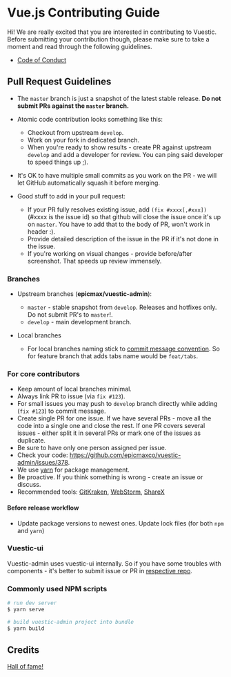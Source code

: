 # Vue.js Contributing Guide

Hi! We are really excited that you are interested in contributing to Vuestic. Before submitting your contribution though, please make sure to take a moment and read through the following guidelines.

* [Code of Conduct](./../CODE_OF_CONDUCT.md)

## Pull Request Guidelines

* The `master` branch is just a snapshot of the latest stable release. **Do not submit PRs against the `master` branch.**
* Atomic code contribution looks something like this:
  * Checkout from upstream `develop`.
  * Work on your fork in dedicated branch.
  * When you're ready to show results - create PR against upstream `develop` and add a developer for review. You can ping said developer to speed things up ;).
* It's OK to have multiple small commits as you work on the PR - we will let GitHub automatically squash it before merging.

* Good stuff to add in your pull request:
  * If your PR fully resolves existing issue, add `(fix #xxxx[,#xxx])` (#xxxx is the issue id) so that github will close the issue once it's up on `master`. You have to add that to the body of PR, won't work in header :).
  * Provide detailed description of the issue in the PR if it's not done in the issue.
  * If you're working on visual changes - provide before/after screenshot. That speeds up review immensely.

### Branches

* Upstream branches (**epicmax/vuestic-admin**):
  * `master` - stable snapshot from `develop`. Releases and hotfixes only. Do not submit PR's to `master`!.
  * `develop` - main development branch.

* Local branches
  * For local branches naming stick to [commit message convention](./COMMIT_CONVENTION.md). So for feature branch that adds tabs name would be `feat/tabs`.

### For core contributors

* Keep amount of local branches minimal.
* Always link PR to issue (via `fix #123`).
* For small issues you may push to `develop` branch directly while adding (`fix #123`) to commit message.
* Create single PR for one issue. If we have several PRs - move all the code into a single one and close the rest. If one PR covers several issues - either split it in several PRs or mark one of the issues as duplicate.
* Be sure to have only one person assigned per issue.
* Check your code: https://github.com/epicmaxco/vuestic-admin/issues/378.
* We use [yarn](https://yarnpkg.com/lang/en/) for package management.
* Be proactive. If you think something is wrong - create an issue or discuss.
* Recommended tools: [GitKraken](https://www.gitkraken.com/), [WebStorm](https://www.jetbrains.com/webstorm/), [ShareX](https://getsharex.com/)

#### Before release workflow
* Update package versions to newest ones. Update lock files (for both `npm` and `yarn`)

### Vuestic-ui

Vuestic-admin uses vuestic-ui internally. So if you have some troubles with components - it's better to submit issue or PR in [respective repo](https://github.com/epicmaxco/vuestic-ui).

### Commonly used NPM scripts

``` bash
# run dev server
$ yarn serve

# build vuestic-admin project into bundle
$ yarn build
```

## Credits

<a href="https://github.com/epicmaxco/vuestic-admin/graphs/contributors">Hall of fame!</a>
